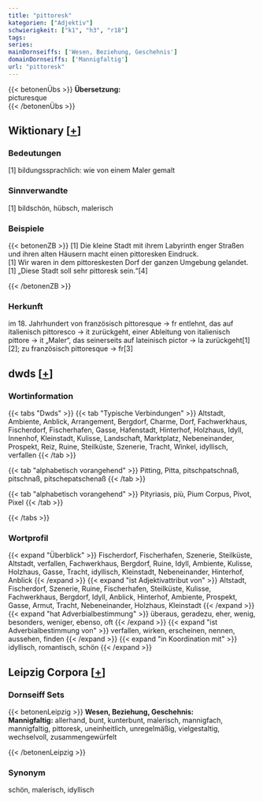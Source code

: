 ```yaml
---
title: "pittoresk"
kategorien: ["Adjektiv"]
schwierigkeit: ["k1", "h3", "r18"]
tags:
series:
mainDornseiffs: ['Wesen, Beziehung, Geschehnis']
domainDornseiffs: ['Mannigfaltig']
url: "pittoresk"
---
```


{{< betonenÜbs >}}
**Übersetzung:**  
picturesque  
{{< /betonenÜbs >}}

## Wiktionary [[+](https://de.wiktionary.org/wiki/pittoresk)]

### Bedeutungen
[1] bildungssprachlich: wie von einem Maler gemalt  

### Sinnverwandte
[1] bildschön, hübsch, malerisch  

### Beispiele
{{< betonenZB >}}
[1] Die kleine Stadt mit ihrem Labyrinth enger Straßen und ihren alten Häusern macht einen pittoresken Eindruck.  
[1] Wir waren in dem pittoreskesten Dorf der ganzen Umgebung gelandet.  
[1] „Diese Stadt soll sehr pittoresk sein.“[4]  

{{< /betonenZB >}}
### Herkunft
im 18. Jahrhundert von französisch pittoresque → fr entlehnt, das auf italienisch pittoresco → it zurückgeht, einer Ableitung von italienisch pittore → it „Maler“, das seinerseits auf lateinisch pictor → la zurückgeht[1][2]; zu französisch pittoresque → fr[3]  



## dwds [[+](https://www.dwds.de/wb/pittoresk)]

### Wortinformation
{{< tabs "Dwds" >}}
{{< tab "Typische Verbindungen" >}}
Altstadt, Ambiente, Anblick, Arrangement, Bergdorf, Charme, Dorf, Fachwerkhaus, Fischerdorf, Fischerhafen, Gasse, Hafenstadt, Hinterhof, Holzhaus, Idyll, Innenhof, Kleinstadt, Kulisse, Landschaft, Marktplatz, Nebeneinander, Prospekt, Reiz, Ruine, Steilküste, Szenerie, Tracht, Winkel, idyllisch, verfallen
{{< /tab >}}

{{< tab "alphabetisch vorangehend" >}}
Pitting, Pitta, pitschpatschnaß, pitschnaß, pitschepatschenaß
{{< /tab >}}

{{< tab "alphabetisch vorangehend" >}}
Pityriasis, più, Pium Corpus, Pivot, Pixel
{{< /tab >}}

{{< /tabs >}}

### Wortprofil
{{< expand "Überblick" >}} Fischerdorf, Fischerhafen, Szenerie, Steilküste, Altstadt, verfallen, Fachwerkhaus, Bergdorf, Ruine, Idyll, Ambiente, Kulisse, Holzhaus, Gasse, Tracht, idyllisch, Kleinstadt, Nebeneinander, Hinterhof, Anblick {{< /expand >}}
{{< expand "ist Adjektivattribut von" >}} Altstadt, Fischerdorf, Szenerie, Ruine, Fischerhafen, Steilküste, Kulisse, Fachwerkhaus, Bergdorf, Idyll, Anblick, Hinterhof, Ambiente, Prospekt, Gasse, Armut, Tracht, Nebeneinander, Holzhaus, Kleinstadt {{< /expand >}}
{{< expand "hat Adverbialbestimmung" >}} überaus, geradezu, eher, wenig, besonders, weniger, ebenso, oft {{< /expand >}}
{{< expand "ist Adverbialbestimmung von" >}} verfallen, wirken, erscheinen, nennen, aussehen, finden {{< /expand >}}
{{< expand "in Koordination mit" >}} idyllisch, romantisch, schön {{< /expand >}}

## Leipzig Corpora [[+](https://corpora.uni-leipzig.de/en/res?word=pittoresk&corpusId=deu_newscrawl-public_2018)]

### Dornseiff Sets
{{< betonenLeipzig >}}
**Wesen, Beziehung, Geschehnis:**  
**Mannigfaltig:** allerhand, bunt, kunterbunt, malerisch, mannigfach, mannigfaltig, pittoresk, uneinheitlich, unregelmäßig, vielgestaltig, wechselvoll, zusammengewürfelt  

{{< /betonenLeipzig >}}

### Synonym
schön, malerisch, idyllisch

